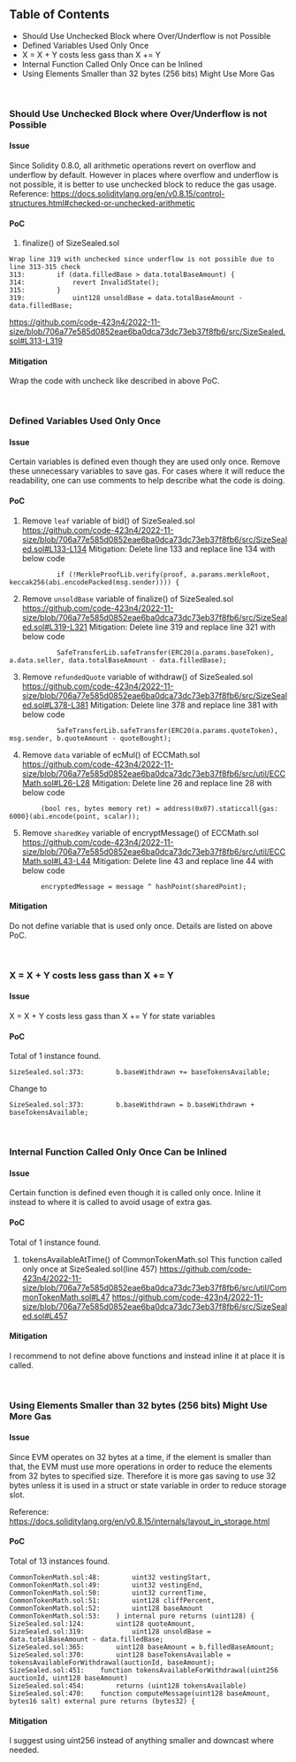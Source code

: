 ## Table of Contents
- Should Use Unchecked Block where Over/Underflow is not Possible
- Defined Variables Used Only Once
- X = X + Y costs less gass than X += Y
- Internal Function Called Only Once can be Inlined
- Using Elements Smaller than 32 bytes (256 bits) Might Use More Gas

&ensp;
### Should Use Unchecked Block where Over/Underflow is not Possible

#### Issue
Since Solidity 0.8.0, all arithmetic operations revert on overflow and underflow by default.
However in places where overflow and underflow is not possible, it is better to use unchecked block to reduce the gas usage.
Reference: https://docs.soliditylang.org/en/v0.8.15/control-structures.html#checked-or-unchecked-arithmetic

#### PoC
1. finalize() of SizeSealed.sol
```
Wrap line 319 with unchecked since underflow is not possible due to line 313-315 check
313:        if (data.filledBase > data.totalBaseAmount) {
314:            revert InvalidState();
315:        }
319:            uint128 unsoldBase = data.totalBaseAmount - data.filledBase;
```
https://github.com/code-423n4/2022-11-size/blob/706a77e585d0852eae6ba0dca73dc73eb37f8fb6/src/SizeSealed.sol#L313-L319

#### Mitigation
Wrap the code with uncheck like described in above PoC. 

&ensp;
### Defined Variables Used Only Once

#### Issue
Certain variables is defined even though they are used only once.
Remove these unnecessary variables to save gas.
For cases where it will reduce the readability, one can use comments to help describe
what the code is doing.

#### PoC
1. Remove `leaf` variable of bid() of SizeSealed.sol 
https://github.com/code-423n4/2022-11-size/blob/706a77e585d0852eae6ba0dca73dc73eb37f8fb6/src/SizeSealed.sol#L133-L134
Mitigation:
Delete line 133 and replace line 134 with below code
```
            if (!MerkleProofLib.verify(proof, a.params.merkleRoot, keccak256(abi.encodePacked(msg.sender)))) {
```

2. Remove `unsoldBase` variable of finalize() of SizeSealed.sol 
https://github.com/code-423n4/2022-11-size/blob/706a77e585d0852eae6ba0dca73dc73eb37f8fb6/src/SizeSealed.sol#L319-L321
Mitigation:
Delete line 319 and replace line 321 with below code
```
            SafeTransferLib.safeTransfer(ERC20(a.params.baseToken), a.data.seller, data.totalBaseAmount - data.filledBase);
```

3. Remove `refundedQuote` variable of withdraw() of SizeSealed.sol 
https://github.com/code-423n4/2022-11-size/blob/706a77e585d0852eae6ba0dca73dc73eb37f8fb6/src/SizeSealed.sol#L378-L381
Mitigation:
Delete line 378 and replace line 381 with below code
```
            SafeTransferLib.safeTransfer(ERC20(a.params.quoteToken), msg.sender, b.quoteAmount - quoteBought);
```

4. Remove `data` variable of ecMul() of ECCMath.sol 
https://github.com/code-423n4/2022-11-size/blob/706a77e585d0852eae6ba0dca73dc73eb37f8fb6/src/util/ECCMath.sol#L26-L28
Mitigation:
Delete line 26 and replace line 28 with below code
```
        (bool res, bytes memory ret) = address(0x07).staticcall{gas: 6000}(abi.encode(point, scalar));
```

5. Remove `sharedKey` variable of encryptMessage() of ECCMath.sol 
https://github.com/code-423n4/2022-11-size/blob/706a77e585d0852eae6ba0dca73dc73eb37f8fb6/src/util/ECCMath.sol#L43-L44
Mitigation:
Delete line 43 and replace line 44 with below code
```
        encryptedMessage = message ^ hashPoint(sharedPoint);
```

#### Mitigation
Do not define variable that is used only once.
Details are listed on above PoC.

&ensp;
### X = X + Y costs less gass than X += Y

#### Issue
X = X + Y costs less gass than X += Y for state variables

#### PoC
Total of 1 instance found.
```solidity
SizeSealed.sol:373:        b.baseWithdrawn += baseTokensAvailable;
```
Change to
```solidity
SizeSealed.sol:373:        b.baseWithdrawn = b.baseWithdrawn + baseTokensAvailable;
```

&ensp;
### Internal Function Called Only Once Can be Inlined

#### Issue
Certain function is defined even though it is called only once.
Inline it instead to where it is called to avoid usage of extra gas.

#### PoC
Total of 1 instance found.

1. tokensAvailableAtTime() of CommonTokenMath.sol
This function called only once at SizeSealed.sol(line 457)
https://github.com/code-423n4/2022-11-size/blob/706a77e585d0852eae6ba0dca73dc73eb37f8fb6/src/util/CommonTokenMath.sol#L47
https://github.com/code-423n4/2022-11-size/blob/706a77e585d0852eae6ba0dca73dc73eb37f8fb6/src/SizeSealed.sol#L457

#### Mitigation
I recommend to not define above functions and instead inline it at place it is called.

&ensp;
### Using Elements Smaller than 32 bytes (256 bits) Might Use More Gas

#### Issue
Since EVM operates on 32 bytes at a time, if the element is smaller than that, the EVM must use more operations
in order to reduce the elements from 32 bytes to specified size. Therefore it is more gas saving to use 32 bytes 
unless it is used in a struct or state variable in order to reduce storage slot. 

Reference: https://docs.soliditylang.org/en/v0.8.15/internals/layout_in_storage.html

#### PoC
Total of 13 instances found.
```
CommonTokenMath.sol:48:        uint32 vestingStart,
CommonTokenMath.sol:49:        uint32 vestingEnd,
CommonTokenMath.sol:50:        uint32 currentTime,
CommonTokenMath.sol:51:        uint128 cliffPercent,
CommonTokenMath.sol:52:        uint128 baseAmount
CommonTokenMath.sol:53:    ) internal pure returns (uint128) {
SizeSealed.sol:124:        uint128 quoteAmount,
SizeSealed.sol:319:            uint128 unsoldBase = data.totalBaseAmount - data.filledBase;
SizeSealed.sol:365:        uint128 baseAmount = b.filledBaseAmount;
SizeSealed.sol:370:        uint128 baseTokensAvailable = tokensAvailableForWithdrawal(auctionId, baseAmount);
SizeSealed.sol:451:    function tokensAvailableForWithdrawal(uint256 auctionId, uint128 baseAmount)
SizeSealed.sol:454:        returns (uint128 tokensAvailable)
SizeSealed.sol:470:    function computeMessage(uint128 baseAmount, bytes16 salt) external pure returns (bytes32) {
```

#### Mitigation
I suggest using uint256 instead of anything smaller and downcast where needed.

&ensp;